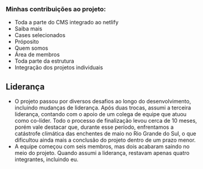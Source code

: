 ### Minhas contribuições ao projeto:
- Toda a parte do CMS integrado ao netlify
- Saiba mais
- Cases selecionados
- Próposito
- Quem somos
- Área de membros
- Toda parte da estrutura
- Integração dos projetos individuais

## Liderança
- O projeto passou por diversos desafios ao longo do desenvolvimento, incluindo mudanças de liderança. Após duas trocas, assumi a terceira liderança, contando com o apoio de um colega de equipe que atuou como co-líder. Todo o processo de finalização levou cerca de 10 meses, porém vale destacar que, durante esse período, enfrentamos a catástrofe climática das enchentes de maio no Rio Grande do Sul, o que dificultou ainda mais a conclusão do projeto dentro de um prazo menor.
- A equipe começou com seis membros, mas dois acabaram saindo no meio do projeto. Quando assumi a liderança, restavam apenas quatro integrantes, incluindo eu.
